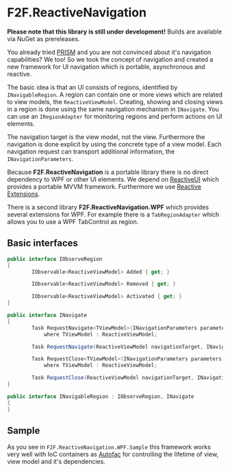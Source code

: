 # F2F.ReactiveNavigation

**Please note that this library is still under development!** Builds are available via NuGet as prereleases.

You already tried [PRISM](https://compositewpf.codeplex.com/) and you are not convinced about it's navigation capabilities? We too! So we took the concept of navigation and created a new framework for UI navigation which is portable, asynchronous and reactive.

The basic idea is that an UI consists of regions, identified by `INavigableRegion`. A region can contain one or more views which are related to view models, the `ReactiveViewModel`. Creating, showing and closing views in a region is done using the same navigation mechanism in `INavigate`. You can use an `IRegionAdapter` for monitoring regions and perform actions on UI elements.

The navigation target is the view model, not the view. Furthermore the navigation is done explicit by using the concrete type of a view model. Each navigation request can transport additional information, the `INavigationParameters`.

Because **F2F.ReactiveNavigation** is a portable library there is no direct dependency to WPF or other UI elements. We depend on [ReactiveUI](https://github.com/reactiveui/ReactiveUI) which provides a portable MVVM framework. Furthermore we use [Reactive Extensions](https://rx.codeplex.com/).

There is a second library **F2F.ReactiveNavigation.WPF** which provides several extensions for WPF. For example there is a `TabRegionAdapter` which allows you to use a WPF TabControl as region.

## Basic interfaces ##

```csharp
public interface IObserveRegion
{
		IObservable<ReactiveViewModel> Added { get; }

		IObservable<ReactiveViewModel> Removed { get; }

		IObservable<ReactiveViewModel> Activated { get; }
}
```

```csharp
public interface INavigate
{
		Task RequestNavigate<TViewModel>(INavigationParameters parameters)
			where TViewModel : ReactiveViewModel;

		Task RequestNavigate(ReactiveViewModel navigationTarget, INavigationParameters parameters);

		Task RequestClose<TViewModel>(INavigationParameters parameters)
			where TViewModel : ReactiveViewModel;

		Task RequestClose(ReactiveViewModel navigationTarget, INavigationParameters parameters);
}
```

```csharp
public interface INavigableRegion : IObserveRegion, INavigate
{
}
```

## Sample ##

As you see in `F2F.ReactiveNavigation.WPF.Sample` this framework works very well with IoC containers as [Autofac](https://github.com/autofac/Autofac) for controlling the lifetime of view, view model and it's dependencies.
